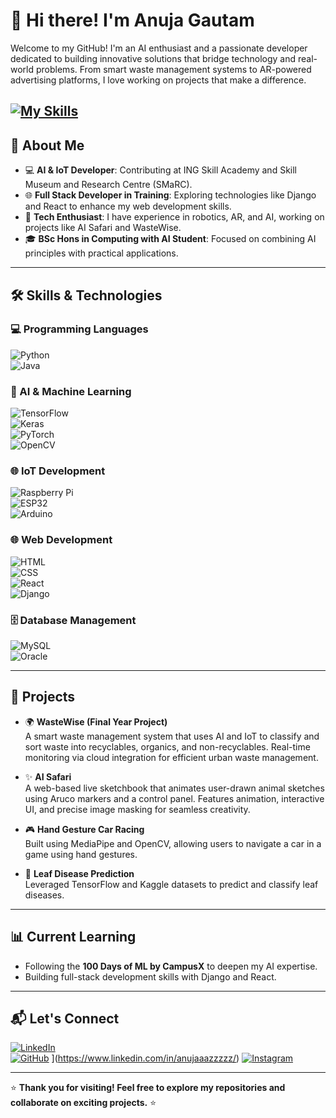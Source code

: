 # 👋 Hi there! I'm Anuja Gautam  

Welcome to my GitHub! I'm an AI enthusiast and a passionate developer dedicated to building innovative solutions that bridge technology and real-world problems. From smart waste management systems to AR-powered advertising platforms, I love working on projects that make a difference.

[![My Skills](https://skillicons.dev/icons?i=anaconda,arduino,aws,cpp,css,discord,django,eclipse,figma,git,github,gmail,html,idea,instagram,java,js,linkedin,mint,mongodb,mysql,opencv,php,pycharm,py,pytorch,raspberrypi,react,sklearn,tensorflow,twitter,visualstudio,vscode)](https://skillicons.dev)
---

## 🚀 About Me  

- 💻 **AI & IoT Developer**: Contributing at ING Skill Academy and Skill Museum and Research Centre (SMaRC).   
- 🌐 **Full Stack Developer in Training**: Exploring technologies like Django and React to enhance my web development skills.  
- 🤖 **Tech Enthusiast**: I have experience in robotics, AR, and AI, working on projects like AI Safari and WasteWise.  
- 🎓 **BSc Hons in Computing with AI Student**: Focused on combining AI principles with practical applications.  

---

## 🛠️ Skills & Technologies  

### 💻 Programming Languages  
![Python](https://img.shields.io/badge/Python-3776AB?style=flat-square&logo=python&logoColor=white)  
![Java](https://img.shields.io/badge/Java-007396?style=flat-square&logo=java&logoColor=white)  

### 🧠 AI & Machine Learning  
![TensorFlow](https://img.shields.io/badge/TensorFlow-FF6F00?style=flat-square&logo=tensorflow&logoColor=white)  
![Keras](https://img.shields.io/badge/Keras-D00000?style=flat-square&logo=keras&logoColor=white)  
![PyTorch](https://img.shields.io/badge/PyTorch-EE4C2C?style=flat-square&logo=pytorch&logoColor=white)  
![OpenCV](https://img.shields.io/badge/OpenCV-5C3EE8?style=flat-square&logo=opencv&logoColor=white)  

### 🌐 IoT Development  
![Raspberry Pi](https://img.shields.io/badge/Raspberry%20Pi-A22846?style=flat-square&logo=raspberrypi&logoColor=white)  
![ESP32](https://img.shields.io/badge/ESP32-323232?style=flat-square&logo=espressif&logoColor=white)  
![Arduino](https://img.shields.io/badge/Arduino-00979D?style=flat-square&logo=arduino&logoColor=white)  

### 🌐 Web Development  
![HTML](https://img.shields.io/badge/HTML-E34F26?style=flat-square&logo=html5&logoColor=white)  
![CSS](https://img.shields.io/badge/CSS-1572B6?style=flat-square&logo=css3&logoColor=white)  
![React](https://img.shields.io/badge/React-61DAFB?style=flat-square&logo=react&logoColor=black)  
![Django](https://img.shields.io/badge/Django-092E20?style=flat-square&logo=django&logoColor=white)  

### 🗄️ Database Management  
![MySQL](https://img.shields.io/badge/MySQL-4479A1?style=flat-square&logo=mysql&logoColor=white)  
![Oracle](https://img.shields.io/badge/Oracle-F80000?style=flat-square&logo=oracle&logoColor=white)  

---

## 📌 Projects  

- 🌍 **WasteWise (Final Year Project)**  
  A smart waste management system that uses AI and IoT to classify and sort waste into recyclables, organics, and non-recyclables. Real-time monitoring via cloud integration for efficient urban waste management.

- ✨ **AI Safari**  
  A web-based live sketchbook that animates user-drawn animal sketches using Aruco markers and a control panel. Features animation, interactive UI, and precise image masking for seamless creativity.

- 🎮 **Hand Gesture Car Racing**  
  Built using MediaPipe and OpenCV, allowing users to navigate a car in a game using hand gestures.

- 🌱 **Leaf Disease Prediction**  
  Leveraged TensorFlow and Kaggle datasets to predict and classify leaf diseases.

---

## 📊 Current Learning  

- Following the **100 Days of ML by CampusX** to deepen my AI expertise.  
- Building full-stack development skills with Django and React.  

---

## 📬 Let's Connect  

[![LinkedIn](https://img.shields.io/badge/LinkedIn-Anuja%20Gautam-blue?style=flat-square&logo=linkedin&logoColor=white)](https://www.linkedin.com/in/anujagautam/)  
[![GitHub](https://img.shields.io/badge/GitHub-100000?style=flat-square&logo=github&logoColor=white)](https://github.com/anujagautam) ](https://www.linkedin.com/in/anujaaazzzzz/) 
[![Instagram](https://img.shields.io/badge/Instagram-sleepy.anujaaax-E4405F?style=flat-square&logo=instagram&logoColor=white)](https://www.instagram.com/sleepy.anujaaax/)


---

⭐ **Thank you for visiting! Feel free to explore my repositories and collaborate on exciting projects.** ⭐
